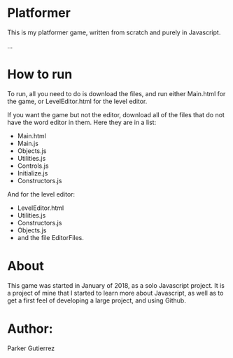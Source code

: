 # Platformer
This is my platformer game, written from scratch and purely in Javascript.

...

# How to run
To run, all you need to do is download the files, and run either Main.html for the game, or LevelEditor.html for the level editor.

If you want the game but not the editor, download all of the files that do not have the word editor in them. Here they are in a list:
* Main.html
* Main.js
* Objects.js
* Utilities.js
* Controls.js
* Initialize.js
* Constructors.js

And for the level editor:
* LevelEditor.html
* Utilities.js
* Constructors.js
* Objects.js
* and the file EditorFiles.

# About
This game was started in January of 2018, as a solo Javascript project. It is a project of mine that I started to learn more about Javascript, as well as to get a first feel of developing a large project, and using Github.

# Author:
Parker Gutierrez
